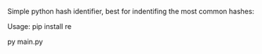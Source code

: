 Simple python hash identifier, best for indentifing the most common hashes:

Usage:
pip install re

py main.py
